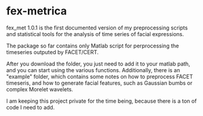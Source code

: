 fex-metrica
===========

fex_met 1.0.1 is the first documented version of my preprocessing scripts and statistical tools for the analysis of time series of facial expressions.

The package so far contains only Matlab script for perprocessing the timeseries outputed by FACET/CERT.

After you download the folder, you just need to add it to your matlab path, and you can start using the various functions. Additionally, there is an "example" folder, which contains some notes on how to preprocess FACET timeseris, and how to generate facial features, such as Gaussian bumbs or complex Morelet wavelets.

I am keeping this project private for the time being, because there is a ton of code I need to add.
